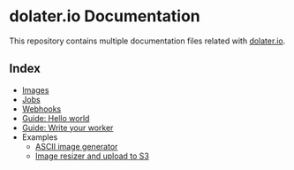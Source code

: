 # dolater.io Documentation

This repository contains multiple documentation files related with [dolater.io](http://dolater.io).

## Index

+ [Images](images.md)
+ [Jobs](jobs.md)
+ [Webhooks](webhooks.md)
+ [Guide: Hello world](hello_world.md)
+ [Guide: Write your worker](write_your_worker.md)
+ Examples
  + [ASCII image generator](examples/ascii_image_generator.md)
  + [Image resizer and upload to S3](examples/image_resizer_s3.md)

